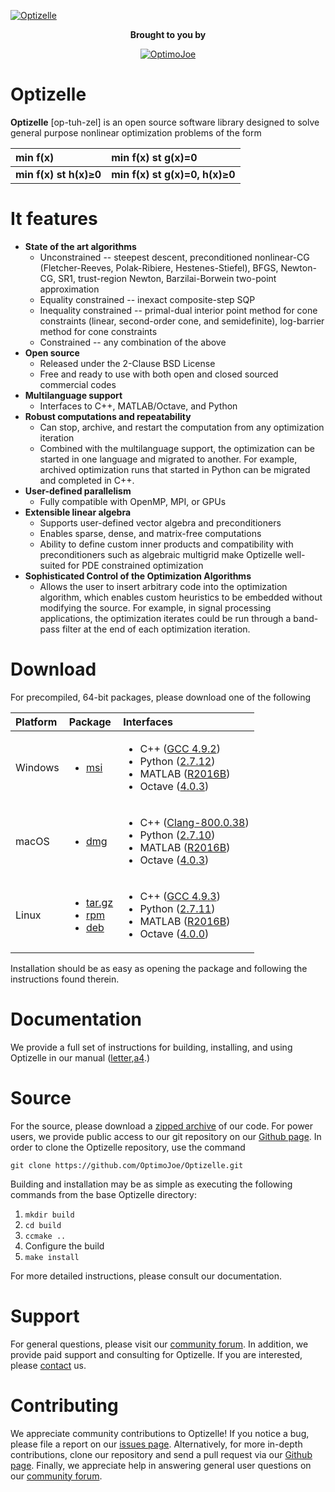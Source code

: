 [![Optizelle](http://www.optimojoe.com/img/optizelle-gh.jpg "Optizelle")](http://www.optimojoe.com/products/optizelle)

<div align="center">
<p><strong>Brought to you by</strong></p>
<a href="http://www.optimojoe.com"><img src="http://www.optimojoe.com/img/optimojoe-gh.jpg" alt="OptimoJoe" ></a>
</div>


# Optizelle

**Optizelle** [op-tuh-zel] is an open source software library designed to solve general purpose nonlinear optimization problems of the form

| min f(x) | min f(x) st g(x)=0 |
|:-----------|:--------------------------------------------------|
| **min f(x) st h(x)&ge;0** | **min f(x) st g(x)=0, h(x)&ge;0**  |


# It features
* **State of the art algorithms**
    * Unconstrained -- steepest descent, preconditioned nonlinear-CG (Fletcher-Reeves, Polak-Ribiere, Hestenes-Stiefel), BFGS, Newton-CG, SR1, trust-region Newton, Barzilai-Borwein two-point approximation
    * Equality constrained -- inexact composite-step SQP
    * Inequality constrained -- primal-dual interior point method for cone constraints (linear, second-order cone, and semidefinite), log-barrier method for cone constraints
    * Constrained -- any combination of the above
* **Open source**
    * Released under the 2-Clause BSD License
    * Free and ready to use with both open and closed sourced commercial codes
* **Multilanguage support**
    * Interfaces to C++, MATLAB/Octave, and Python
* **Robust computations and repeatability**
    * Can stop, archive, and restart the computation from any optimization iteration
    * Combined with the multilanguage support, the optimization can be started in one language and migrated to another.  For example, archived optimization runs that started in Python can be migrated and completed in C++.
* **User-defined parallelism**
    * Fully compatible with OpenMP, MPI, or GPUs
* **Extensible linear algebra**
    * Supports user-defined vector algebra and preconditioners
    * Enables sparse, dense, and matrix-free computations
    * Ability to define custom inner products and compatibility with preconditioners such as algebraic multigrid make Optizelle well-suited for PDE constrained optimization
* **Sophisticated Control of the Optimization Algorithms**
    * Allows the user to insert arbitrary code into the optimization algorithm, which enables custom heuristics to be embedded without modifying the source.  For example, in signal processing applications, the optimization iterates could be run through a band-pass filter at the end of each optimization iteration.

# Download

For precompiled, 64-bit packages, please download one of the following

| Platform | Package | Interfaces |
|:---|:---|:---|
| Windows | <ul><li>[msi](http://www.optimojoe.com/uploads/software/Optizelle-1.2.0-win64.msi)</li></ul> | <ul><li>C++ ([GCC 4.9.2](https://mingw-w64.org/doku.php/download))</li><li>Python ([2.7.12](https://www.python.org/downloads/windows/))</li><li>MATLAB ([R2016B](https://www.mathworks.com/products/matlab/))</li><li>Octave ([4.0.3](http://www.tatsuromatsuoka.com/octave/Eng/Win/))</li></ul> |
| macOS | <ul><li>[dmg](http://www.optimojoe.com/uploads/software/Optizelle-1.2.0-Darwin.dmg)</li></ul> | <ul><li>C++ ([Clang-800.0.38](https://mingw-w64.org/doku.php/download))</li><li>Python ([2.7.10](https://www.apple.com/macos/sierra/))</li><li>MATLAB ([R2016B](https://www.mathworks.com/products/matlab/))</li><li>Octave ([4.0.3](http://wiki.octave.org/Octave_for_MacOS_X))</li></ul> |
| Linux | <ul><li>[tar.gz](http://www.optimojoe.com/uploads/software/Optizelle-1.2.0-Linux.tar.gz)</li><li>[rpm](http://www.optimojoe.com/uploads/software/Optizelle-1.2.0-Linux.rpm)</li><li>[deb](http://www.optimojoe.com/uploads/software/Optizelle-1.2.0-Linux.deb)</li></ul>| <ul><li>C++ ([GCC 4.9.3](http://packages.ubuntu.com/xenial/gcc-4.9))</li><li>Python ([2.7.11](http://packages.ubuntu.com/xenial/python-minimal))</li><li>MATLAB ([R2016B](https://www.mathworks.com/products/matlab/))</li><li>Octave ([4.0.0](http://packages.ubuntu.com/xenial/octave))</li></ul> |

Installation should be as easy as opening the package and following the instructions found therein.

# Documentation

We provide a full set of instructions for building, installing, and using Optizelle in our manual ([letter](http://www.optimojoe.com/uploads/reports/Optizelle-1.2.0-letter.pdf),[a4](http://www.optimojoe.com/uploads/reports/Optizelle-1.2.0-a4.pdf).)

# Source

For the source, please download a [zipped archive](http://www.optimojoe.com/uploads/software/Optizelle-1.2.0-Source.tar.gz) of our code.  For power users, we provide public access to our git repository on our [Github page](https://github.com/OptimoJoe/Optizelle).  In order to clone the Optizelle repository, use the command

```
git clone https://github.com/OptimoJoe/Optizelle.git
```

Building and installation may be as simple as executing the following commands from the base Optizelle directory:

1. `mkdir build`
1. `cd build`
1. `ccmake ..`
1. Configure the build
1. `make install`

For more detailed instructions, please consult our documentation.

# Support

For general questions, please visit our [community forum](http://forum.optimojoe.com).  In addition, we provide paid support and consulting for Optizelle. If you are interested, please [contact](http://www.optimojoe.com/contact/) us.

# Contributing

We appreciate community contributions to Optizelle!  If you notice a bug, please file a report on our [issues page](https://github.com/OptimoJoe/Optizelle/issues).  Alternatively, for more in-depth contributions, clone our repository and send a pull request via our [Github page](https://github.com/OptimoJoe/Optizelle).  Finally, we appreciate help in answering general user questions on our [community forum](http://forum.optimojoe.com).
